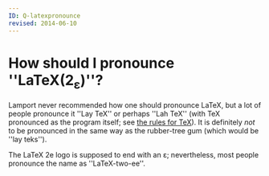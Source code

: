 ```yaml
---
ID: Q-latexpronounce
revised: 2014-06-10
---
```

# How should I pronounce ''LaTeX(2<sub>&epsilon;</sub>)''?

Lamport never recommended how one should pronounce LaTeX, but a lot
of people pronounce it ''Lay TeX'' or perhaps ''Lah TeX'' (with
TeX pronounced as the program itself; see
[the rules for TeX](./FAQ-TeXpronounce.html)).  It is definitely
_not_ to be pronounced in the same way as the rubber-tree gum
(which would be ''lay teks'').

The LaTeX 2e logo is supposed to end with an
&epsilon;; nevertheless, most
people pronounce the name as ''LaTeX-two-ee''.

